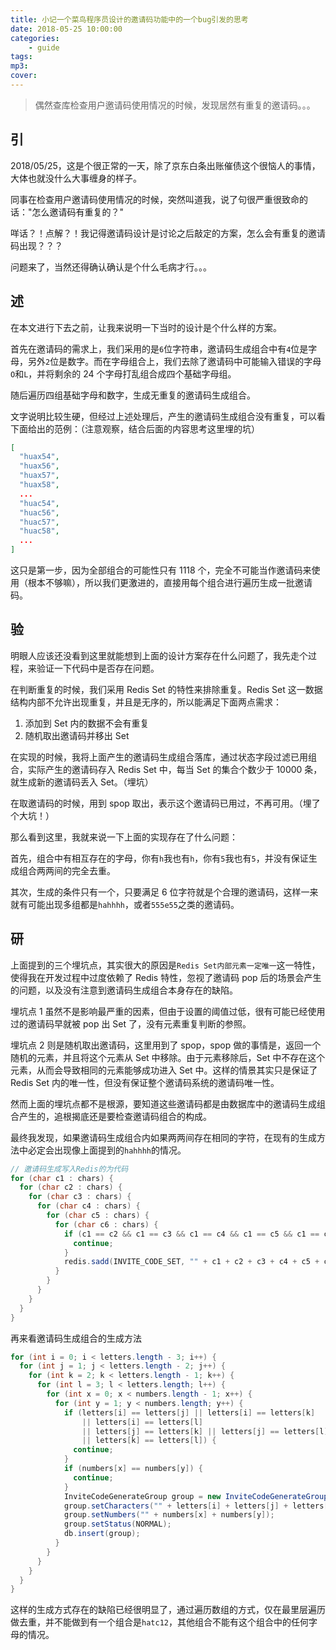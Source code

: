 ```yaml
---
title: 小记一个菜鸟程序员设计的邀请码功能中的一个bug引发的思考
date: 2018-05-25 10:00:00
categories:
    - guide
tags:
mp3:
cover:
---
```


> 偶然查库检查用户邀请码使用情况的时候，发现居然有重复的邀请码。。。

## 引

2018/05/25，这是个很正常的一天，除了京东白条出账催债这个很恼人的事情，大体也就没什么大事缠身的样子。

同事在检查用户邀请码使用情况的时候，突然叫道我，说了句很严重很致命的话："怎么邀请码有重复的？"

咩话？！点解？！我记得邀请码设计是讨论之后敲定的方案，怎么会有重复的邀请码出现？？？

问题来了，当然还得确认确认是个什么毛病才行。。。

## 述

在本文进行下去之前，让我来说明一下当时的设计是个什么样的方案。

首先在邀请码的需求上，我们采用的是`6`位字符串，邀请码生成组合中有`4`位是字母，另外`2`位是数字。而在字母组合上，我们去除了邀请码中可能输入错误的字母`O`和`L`，并将剩余的 24 个字母打乱组合成四个基础字母组。

随后遍历四组基础字母和数字，生成无重复的邀请码生成组合。

文字说明比较生硬，但经过上述处理后，产生的邀请码生成组合没有重复，可以看下面给出的范例：（注意观察，结合后面的内容思考这里埋的坑）

```json
[
  "huax54",
  "huax56",
  "huax57",
  "huax58",
  ...
  "huac54",
  "huac56",
  "huac57",
  "huac58",
  ...
]
```

这只是第一步，因为全部组合的可能性只有 1118 个，完全不可能当作邀请码来使用（根本不够嘛），所以我们更激进的，直接用每个组合进行遍历生成一批邀请码。

## 验

明眼人应该还没看到这里就能想到上面的设计方案存在什么问题了，我先走个过程，来验证一下代码中是否存在问题。

在判断重复的时候，我们采用 Redis Set 的特性来排除重复。Redis Set 这一数据结构内部不允许出现重复，并且是无序的，所以能满足下面两点需求：

1. 添加到 Set 内的数据不会有重复
2. 随机取出邀请码并移出 Set

在实现的时候，我将上面产生的邀请码生成组合落库，通过状态字段过滤已用组合，实际产生的邀请码存入 Redis Set 中，每当 Set 的集合个数少于 10000 条，就生成新的邀请码丢入 Set。（埋坑）

在取邀请码的时候，用到 spop 取出，表示这个邀请码已用过，不再可用。（埋了个大坑！）

那么看到这里，我就来说一下上面的实现存在了什么问题：

首先，组合中有相互存在的字母，你有`h`我也有`h`，你有`5`我也有`5`，并没有保证生成组合两两间的完全去重。

其次，生成的条件只有一个，只要满足 6 位字符就是个合理的邀请码，这样一来就有可能出现多组都是`hahhhh`，或者`555e55`之类的邀请码。

## 研

上面提到的三个埋坑点，其实很大的原因是`Redis Set内部元素一定唯一`这一特性，使得我在开发过程中过度依赖了 Redis 特性，忽视了邀请码 pop 后的场景会产生的问题，以及没有注意到邀请码生成组合本身存在的缺陷。

埋坑点 1 虽然不是影响最严重的因素，但由于设置的阈值过低，很有可能已经使用过的邀请码早就被 pop 出 Set 了，没有元素重复判断的参照。

埋坑点 2 则是随机取出邀请码，这里用到了 spop，spop 做的事情是，返回一个随机的元素，并且将这个元素从 Set 中移除。由于元素移除后，Set 中不存在这个元素，从而会导致相同的元素能够成功进入 Set 中。这样的情景其实只是保证了 Redis Set 内的唯一性，但没有保证整个邀请码系统的邀请码唯一性。

然而上面的埋坑点都不是根源，要知道这些邀请码都是由数据库中的邀请码生成组合产生的，追根揭底还是要检查邀请码组合的构成。

最终我发现，如果邀请码生成组合内如果两两间存在相同的字符，在现有的生成方法中必定会出现像上面提到的`hahhhh`的情况。

```java
// 邀请码生成写入Redis的为代码
for (char c1 : chars) {
  for (char c2 : chars) {
    for (char c3 : chars) {
      for (char c4 : chars) {
        for (char c5 : chars) {
          for (char c6 : chars) {
            if (c1 == c2 && c1 == c3 && c1 == c4 && c1 == c5 && c1 == c6) {
              continue;
            }
            redis.sadd(INVITE_CODE_SET, "" + c1 + c2 + c3 + c4 + c5 + c6);
          }
        }
      }
    }
  }
}
```

再来看邀请码生成组合的生成方法

```java
for (int i = 0; i < letters.length - 3; i++) {
  for (int j = 1; j < letters.length - 2; j++) {
    for (int k = 2; k < letters.length - 1; k++) {
      for (int l = 3; l < letters.length; l++) {
        for (int x = 0; x < numbers.length - 1; x++) {
          for (int y = 1; y < numbers.length; y++) {
            if (letters[i] == letters[j] || letters[i] == letters[k]
                || letters[i] == letters[l]
                || letters[j] == letters[k] || letters[j] == letters[l]
                || letters[k] == letters[l]) {
              continue;
            }
            if (numbers[x] == numbers[y]) {
              continue;
            }
            InviteCodeGenerateGroup group = new InviteCodeGenerateGroup();
            group.setCharacters("" + letters[i] + letters[j] + letters[k] + letters[l]);
            group.setNumbers("" + numbers[x] + numbers[y]);
            group.setStatus(NORMAL);
            db.insert(group);
          }
        }
      }
    }
  }
}
```

这样的生成方式存在的缺陷已经很明显了，通过遍历数组的方式，仅在最里层遍历做去重，并不能做到有一个组合是`hatc12`，其他组合不能有这个组合中的任何字母的情况。
